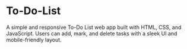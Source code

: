 # To-Do-List
A simple and responsive To-Do List web app built with HTML, CSS, and JavaScript. Users can add, mark, and delete tasks with a sleek UI and mobile-friendly layout.
